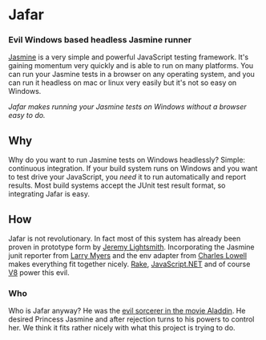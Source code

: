 # Jafar #

### Evil Windows based headless Jasmine runner ###

[Jasmine](https://github.com/pivotal/jasmine) is a very simple and powerful JavaScript testing framework. It's gaining momentum very quickly and is able to run on many platforms. You can run your Jasmine tests in a browser on any operating system, and you can run it headless on mac or linux very easily but it's not so easy on Windows.

*Jafar makes running your Jasmine tests on Windows without a browser easy to do.*

## Why ##

Why do you want to run Jasmine tests on Windows headlessly? Simple: continuous integration. If your build system runs on Windows and you want to test drive your JavaScript, you _need_ it to run automatically and report results. Most build systems accept the JUnit test result format, so integrating Jafar is easy.

## How ##

Jafar is not revolutionary. In fact most of this system has already been proven in prototype form by [Jeremy Lightsmith](https://github.com/jeremylightsmith). Incorporating the Jasmine junit reporter from [Larry Myers](https://github.com/larrymyers) and the env adapter from [Charles Lowell](https://github.com/cowboyd) makes everything fit together nicely. [Rake](http://rake.rubyforge.org), [JavaScript.NET](http://javascriptdotnet.codeplex.com) and of course [V8](http://code.google.com/p/v8/) power this evil.

### Who ###

Who is Jafar anyway? He was the [evil sorcerer in the movie Aladdin](http://en.wikipedia.org/wiki/Jafar_\(Aladdin\)\#Jafar). He desired Princess Jasmine and after rejection turns to his powers to control her. We think it fits rather nicely with what this project is trying to do.